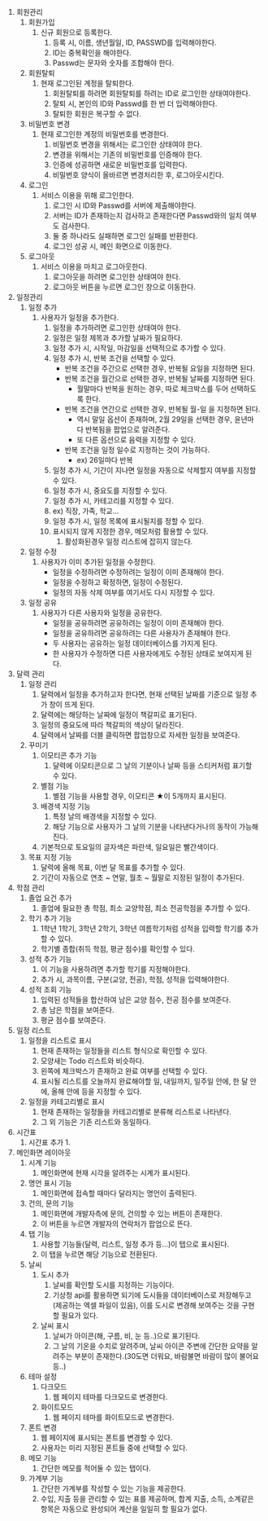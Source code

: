 
1. 회원관리
	1. 회원가입
		1. 신규 회원으로 등록한다. 
			1. 등록 시, 이름, 생년월일, ID, PASSWD를 입력해야한다.
			2. ID는 중복확인을 해야한다.
			3. Passwd는 문자와 숫자를 조합해야 한다.
	2. 회원탈퇴
		1. 현재 로그인된 계정을 탈퇴한다.
			1. 회원탈퇴를 하려면 회원탈퇴를 하려는 ID로 로그인한 상태여야한다.
			2. 탈퇴 시, 본인의 ID와 Passwd를 한 번 더 입력해야한다.
			3. 탈퇴한 회원은 복구할 수 없다.
	3. 비밀번호 변경
		1. 현재 로그인한 계정의 비밀번호를 변경한다.
			1. 비밀번호 변경을 위해서는 로그인한 상태여야 한다.
			2. 변경을 위해서는 기존의 비밀번호를 인증해야 한다.
			3. 인증에 성공하면 새로운 비밀번호를 입력한다.
			4. 비밀번호 양식이 올바르면 변경처리한 후, 로그아웃시킨다.
	4. 로그인
		1. 서비스 이용을 위해 로그인한다.
			1. 로그인 시 ID와 Passwd를 서버에 제출해야한다.
			2. 서버는 ID가 존재하는지 검사하고 존재한다면 Passwd와의 일치 여부도 검사한다.
			3. 둘 중 하나라도 실패하면 로그인 실패를 반환한다.
			4. 로그인 성공 시, 메인 화면으로 이동한다.
	5. 로그아웃
		1. 서비스 이용을 마치고 로그아웃한다.
			1. 로그아웃을 하려면 로그인한 상태여야 한다.
			2. 로그아웃 버튼을 누르면 로그인 창으로 이동한다.
2. 일정관리
	1. 일정 추가
		1. 사용자가 일정을 추가한다.
			1. 일정을 추가하려면 로그인한 상태여야 한다.
			2. 일정은 일정 제목과 추가할 날짜가 필요하다.
			3. 일정 추가 시, 시작일, 마감일을 선택적으로 추가할 수 있다.
			4. 일정 추가 시, 반복 조건을 선택할 수 있다.
				- 반복 조건을 주간으로 선택한 경우, 반복될 요일을 지정하면 된다.
				- 반복 조건을 월간으로 선택한 경우, 반복될 날짜를 지정하면 된다.
					- 월말마다 반복을 원하는 경우, 따로 체크박스를 두어 선택하도록 한다.
				- 반복 조건을 연간으로 선택한 경우, 반복될 월-일 을 지정하면 된다.
					- 역시 말일 옵션이 존재하며, 2월 29일을 선택한 경우, 윤년마다 반복됨을 팝업으로 알려준다.
					- 또 다른 옵션으로 음력을 지정할 수 있다.
				- 반복 조건을 일정 일수로 지정하는 것이 가능하다.
					- ex) 26일마다 반복
			5. 일정 추가 시, 기간이 지나면 일정을 자동으로 삭제할지 여부를 지정할 수 있다.
			6. 일정 추가 시, 중요도를 지정할 수 있다.
			7. 일정 추가 시, 카테고리를 지정할 수 있다.
			8. ex) 직장, 가족, 학교...
			9. 일정 추가 시, 일정 목록에 표시될지를 정할 수 있다.
			10. 표시되지 않게 지정한 경우, 메모처럼 활용할 수 있다.
				1. 활성화된경우 일정 리스트에 잡히지 않는다.
	1. 일정 수정
		1. 사용자가 이미 추가된 일정을 수정한다.
			- 일정을 수정하려면 수정하려는 일정이 이미 존재해야 한다.
			- 일정을 수정하고 확정하면, 일정이 수정된다.
			- 일정의 자동 삭제 여부를 여기서도 다시 지정할 수 있다.
	2. 일정 공유
		1. 사용자가 다른 사용자와 일정을 공유한다.
			- 일정을 공유하려면 공유하려는 일정이 이미 존재해야 한다.
			- 일정을 공유하려면 공유하려는 다른 사용자가 존재해야 한다.
			- 두 사용자는 공유하는 일정 데이터베이스를 가지게 된다.
			- 한 사용자가 수정하면 다른 사용자에게도 수정된 상태로 보여지게 된다.
3. 달력 관리
	1. 일정 관리
		1. 달력에서 일정을 추가하고자 한다면, 현재 선택된 날짜를 기준으로 일정 추가 창이 뜨게 된다.
		2. 달력에는 해당하는 날짜에 일정이 책갈피로 표기된다.
		3. 일정의 중요도에 따라 책갈피의 색상이 달라진다.
		4. 달력에서 날짜를 더블 클릭하면 팝업창으로 자세한 일정을 보여준다.
	2. 꾸미기 
		1. 이모티콘 추가 기능
			1. 달력에 이모티콘으로 그 날의 기분이나 날짜 등을 스티커처럼 표기할 수 있다.
		2. 별점 기능
			1. 별점 기능을 사용할 경우, 이모티콘 ★이 5개까지 표시된다.
		3. 배경색 지정 기능
			1. 특정 날의 배경색을 지정할 수 있다. 
			2. 해당 기능으로 사용자가 그 날의 기분을 나타낸다거나의 동작이 가능해진다.
		4. 기본적으로 토요일의 글자색은 파란색, 일요일은 빨간색이다.
	3. 목표 지정 기능
		1. 달력에 올해 목표, 이번 달 목표를 추가할 수 있다.
		2. 기간이 자동으로 연초 ~ 연말, 월초 ~ 월말로 지정된 일정이 추가된다.
4. 학점 관리
	1. 졸업 요건 추가
		1. 졸업에 필요한 총 학점, 최소 교양학점, 최소 전공학점을 추가할 수 있다.
	2. 학기 추가 기능
		1. 1학년 1학기, 3학년 2학기, 3학년 여름학기처럼 성적을 입력할 학기를 추가할 수 있다.
		2. 학기별 종합(취득 학점, 평균 점수)를 확인할 수 있다.
	3. 성적 추가 기능
		1. 이 기능을 사용하려면 추가할 학기를 지정해야한다.
		2. 추가 시, 과목이름, 구분(교양, 전공), 학점, 성적을 입력해야한다.
	4. 성적 조회 기능
		1. 입력된 성적들을 합산하여 남은 교양 점수, 전공 점수를 보여준다.
		2. 총 남은 학점을 보여준다.
		3. 평균 점수를 보여준다.
5. 일정 리스트
	1. 일정을 리스트로 표시
		1. 현재 존재하는 일정들을 리스트 형식으로 확인할 수 있다.
		2. 모양새는 Todo 리스트와 비슷하다.
		3. 왼쪽에 체크박스가 존재하고 완료 여부를 선택할 수 있다.
		4. 표시될 리스트를 오늘까지 완료해야할 일, 내일까지, 일주일 안에, 한 달 안에, 올해 안에 등을 지정할 수 있다.
	2. 일정을 카테고리별로 표시
		1. 현재 존재하는 일정들을 카테고리별로 분류해 리스트로 나타낸다.
		2. 그 외 기능은 기존 리스트와 동일하다.
6. 시간표
	1. 시간표 추가
		1. 
7. 메인화면 레이아웃 
	1. 시계 기능
		1. 메인화면에 현재 시각을 알려주는 시계가 표시된다.
	2. 명언 표시 기능
		1. 메인화면에 접속할 때마다 달라지는 명언이 출력된다.
	3. 건의, 문의 기능
		1. 메인화면에 개발자측에 문의, 건의할 수 있는 버튼이 존재한다.
		2. 이 버튼을 누르면 개발자의 연락처가 팝업으로 뜬다.
	4. 탭 기능
		1. 사용할 기능들(달력, 리스트, 일정 추가 등...)이 탭으로 표시된다.
		2. 이 탭을 누르면 해당 기능으로 전환된다.
	5. 날씨
		1. 도시 추가
			1. 날씨를 확인할 도시를 지정하는 기능이다.
			2. 기상청 api를 활용하면 되기에 도시들을 데이터베이스로 저장해두고(제공하는 엑셀 파일이 있음), 이를 도시로 변경해 보여주는 것을 구현할 필요가 있다.
		2. 날씨 표시 
			1. 날씨가 아이콘(해, 구름, 비, 눈 등..)으로 표기된다.
			2. 그 날의 기온을 수치로 알려주며, 날씨 아이콘 주변에 간단한 요약을 알려주는 부분이 존재한다.(30도면 더워요, 바람불면 바람이 많이 불어요 등..)
	6. 테마 설정
		1. 다크모드
			1. 웹 페이지 테마를 다크모드로 변경한다.
		2. 화이트모드
			1. 웹 페이지 테마를 화이트모드로 변경한다.
	7. 폰트 변경
		1. 웹 페이지에 표시되는 폰트를 변경할 수 있다.
		2. 사용자는 미리 지정된 폰트들 중에 선택할 수 있다.
	8. 메모 기능
		1. 간단한 메모를 적어둘 수 있는 탭이다.
	9. 가계부 기능
		1. 간단한 가계부를 작성할 수 있는 기능을 제공한다.
		2. 수입, 지출 등을 관리할 수 있는 표를 제공하며, 합계 지출, 소득, 소계같은 항목은 자동으로 완성되어 계산을 일일히 할 필요가 없다.
